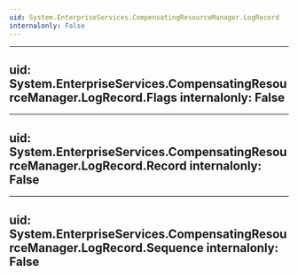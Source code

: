 ```yaml
---
uid: System.EnterpriseServices.CompensatingResourceManager.LogRecord
internalonly: False
---
```


---
uid: System.EnterpriseServices.CompensatingResourceManager.LogRecord.Flags
internalonly: False
---

---
uid: System.EnterpriseServices.CompensatingResourceManager.LogRecord.Record
internalonly: False
---

---
uid: System.EnterpriseServices.CompensatingResourceManager.LogRecord.Sequence
internalonly: False
---
